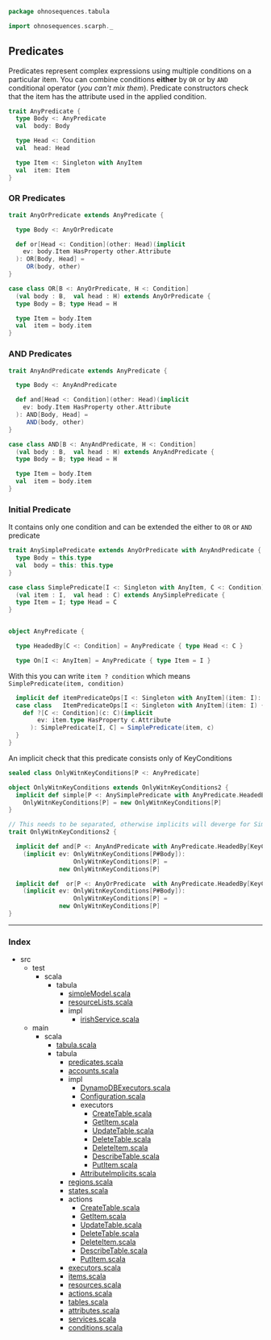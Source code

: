 
```scala
package ohnosequences.tabula

import ohnosequences.scarph._
```


## Predicates

Predicates represent complex expressions using multiple conditions on a particular item.
You can combine conditions **either** by `OR` or by `AND` conditional operator (_you can't mix them_).
Predicate constructors check that the item has the attribute used in the applied condition.


```scala
trait AnyPredicate {
  type Body <: AnyPredicate
  val  body: Body

  type Head <: Condition
  val  head: Head

  type Item <: Singleton with AnyItem
  val  item: Item
}
```

### OR Predicates

```scala
trait AnyOrPredicate extends AnyPredicate {

  type Body <: AnyOrPredicate

  def or[Head <: Condition](other: Head)(implicit 
    ev: body.Item HasProperty other.Attribute
  ): OR[Body, Head] = 
     OR(body, other)
}

case class OR[B <: AnyOrPredicate, H <: Condition]
  (val body : B,  val head : H) extends AnyOrPredicate {
  type Body = B; type Head = H

  type Item = body.Item
  val  item = body.item
}
```

### AND Predicates

```scala
trait AnyAndPredicate extends AnyPredicate {

  type Body <: AnyAndPredicate

  def and[Head <: Condition](other: Head)(implicit 
    ev: body.Item HasProperty other.Attribute
  ): AND[Body, Head] = 
     AND(body, other)
}

case class AND[B <: AnyAndPredicate, H <: Condition]
  (val body : B,  val head : H) extends AnyAndPredicate {
  type Body = B; type Head = H

  type Item = body.Item
  val  item = body.item 
}
```


### Initial Predicate 

It contains only one condition and can be extended the either to `OR` or `AND` predicate


```scala
trait AnySimplePredicate extends AnyOrPredicate with AnyAndPredicate {
  type Body = this.type
  val  body = this: this.type
}

case class SimplePredicate[I <: Singleton with AnyItem, C <: Condition]
  (val item : I,  val head : C) extends AnySimplePredicate {
  type Item = I; type Head = C
}


object AnyPredicate {

  type HeadedBy[C <: Condition] = AnyPredicate { type Head <: C }

  type On[I <: AnyItem] = AnyPredicate { type Item = I }
```


With this you can write `item ? condition` which means `SimplePredicate(item, condition)`


```scala
  implicit def itemPredicateOps[I <: Singleton with AnyItem](item: I): ItemPredicateOps[I] = ItemPredicateOps(item)
  case class   ItemPredicateOps[I <: Singleton with AnyItem](item: I) {
    def ?[C <: Condition](c: C)(implicit 
        ev: item.type HasProperty c.Attribute
      ): SimplePredicate[I, C] = SimplePredicate(item, c)
  }
}
```

An implicit check that this predicate consists only of KeyConditions

```scala
sealed class OnlyWitnKeyConditions[P <: AnyPredicate]

object OnlyWitnKeyConditions extends OnlyWitnKeyConditions2 {
  implicit def simple[P <: AnySimplePredicate with AnyPredicate.HeadedBy[KeyCondition]]:
    OnlyWitnKeyConditions[P] = new OnlyWitnKeyConditions[P]
}

// This needs to be separated, otherwise implicits will deverge for SimplePredicate
trait OnlyWitnKeyConditions2 {

  implicit def and[P <: AnyAndPredicate with AnyPredicate.HeadedBy[KeyCondition]]
    (implicit ev: OnlyWitnKeyConditions[P#Body]):
                  OnlyWitnKeyConditions[P] = 
              new OnlyWitnKeyConditions[P]

  implicit def  or[P <: AnyOrPredicate  with AnyPredicate.HeadedBy[KeyCondition]]
    (implicit ev: OnlyWitnKeyConditions[P#Body]):
                  OnlyWitnKeyConditions[P] = 
              new OnlyWitnKeyConditions[P]
}

```


------

### Index

+ src
  + test
    + scala
      + tabula
        + [simpleModel.scala][test/scala/tabula/simpleModel.scala]
        + [resourceLists.scala][test/scala/tabula/resourceLists.scala]
        + impl
          + [irishService.scala][test/scala/tabula/impl/irishService.scala]
  + main
    + scala
      + [tabula.scala][main/scala/tabula.scala]
      + tabula
        + [predicates.scala][main/scala/tabula/predicates.scala]
        + [accounts.scala][main/scala/tabula/accounts.scala]
        + impl
          + [DynamoDBExecutors.scala][main/scala/tabula/impl/DynamoDBExecutors.scala]
          + [Configuration.scala][main/scala/tabula/impl/Configuration.scala]
          + executors
            + [CreateTable.scala][main/scala/tabula/impl/executors/CreateTable.scala]
            + [GetItem.scala][main/scala/tabula/impl/executors/GetItem.scala]
            + [UpdateTable.scala][main/scala/tabula/impl/executors/UpdateTable.scala]
            + [DeleteTable.scala][main/scala/tabula/impl/executors/DeleteTable.scala]
            + [DeleteItem.scala][main/scala/tabula/impl/executors/DeleteItem.scala]
            + [DescribeTable.scala][main/scala/tabula/impl/executors/DescribeTable.scala]
            + [PutItem.scala][main/scala/tabula/impl/executors/PutItem.scala]
          + [AttributeImplicits.scala][main/scala/tabula/impl/AttributeImplicits.scala]
        + [regions.scala][main/scala/tabula/regions.scala]
        + [states.scala][main/scala/tabula/states.scala]
        + actions
          + [CreateTable.scala][main/scala/tabula/actions/CreateTable.scala]
          + [GetItem.scala][main/scala/tabula/actions/GetItem.scala]
          + [UpdateTable.scala][main/scala/tabula/actions/UpdateTable.scala]
          + [DeleteTable.scala][main/scala/tabula/actions/DeleteTable.scala]
          + [DeleteItem.scala][main/scala/tabula/actions/DeleteItem.scala]
          + [DescribeTable.scala][main/scala/tabula/actions/DescribeTable.scala]
          + [PutItem.scala][main/scala/tabula/actions/PutItem.scala]
        + [executors.scala][main/scala/tabula/executors.scala]
        + [items.scala][main/scala/tabula/items.scala]
        + [resources.scala][main/scala/tabula/resources.scala]
        + [actions.scala][main/scala/tabula/actions.scala]
        + [tables.scala][main/scala/tabula/tables.scala]
        + [attributes.scala][main/scala/tabula/attributes.scala]
        + [services.scala][main/scala/tabula/services.scala]
        + [conditions.scala][main/scala/tabula/conditions.scala]

[test/scala/tabula/simpleModel.scala]: ../../../test/scala/tabula/simpleModel.scala.md
[test/scala/tabula/resourceLists.scala]: ../../../test/scala/tabula/resourceLists.scala.md
[test/scala/tabula/impl/irishService.scala]: ../../../test/scala/tabula/impl/irishService.scala.md
[main/scala/tabula.scala]: ../tabula.scala.md
[main/scala/tabula/predicates.scala]: predicates.scala.md
[main/scala/tabula/accounts.scala]: accounts.scala.md
[main/scala/tabula/impl/DynamoDBExecutors.scala]: impl/DynamoDBExecutors.scala.md
[main/scala/tabula/impl/Configuration.scala]: impl/Configuration.scala.md
[main/scala/tabula/impl/executors/CreateTable.scala]: impl/executors/CreateTable.scala.md
[main/scala/tabula/impl/executors/GetItem.scala]: impl/executors/GetItem.scala.md
[main/scala/tabula/impl/executors/UpdateTable.scala]: impl/executors/UpdateTable.scala.md
[main/scala/tabula/impl/executors/DeleteTable.scala]: impl/executors/DeleteTable.scala.md
[main/scala/tabula/impl/executors/DeleteItem.scala]: impl/executors/DeleteItem.scala.md
[main/scala/tabula/impl/executors/DescribeTable.scala]: impl/executors/DescribeTable.scala.md
[main/scala/tabula/impl/executors/PutItem.scala]: impl/executors/PutItem.scala.md
[main/scala/tabula/impl/AttributeImplicits.scala]: impl/AttributeImplicits.scala.md
[main/scala/tabula/regions.scala]: regions.scala.md
[main/scala/tabula/states.scala]: states.scala.md
[main/scala/tabula/actions/CreateTable.scala]: actions/CreateTable.scala.md
[main/scala/tabula/actions/GetItem.scala]: actions/GetItem.scala.md
[main/scala/tabula/actions/UpdateTable.scala]: actions/UpdateTable.scala.md
[main/scala/tabula/actions/DeleteTable.scala]: actions/DeleteTable.scala.md
[main/scala/tabula/actions/DeleteItem.scala]: actions/DeleteItem.scala.md
[main/scala/tabula/actions/DescribeTable.scala]: actions/DescribeTable.scala.md
[main/scala/tabula/actions/PutItem.scala]: actions/PutItem.scala.md
[main/scala/tabula/executors.scala]: executors.scala.md
[main/scala/tabula/items.scala]: items.scala.md
[main/scala/tabula/resources.scala]: resources.scala.md
[main/scala/tabula/actions.scala]: actions.scala.md
[main/scala/tabula/tables.scala]: tables.scala.md
[main/scala/tabula/attributes.scala]: attributes.scala.md
[main/scala/tabula/services.scala]: services.scala.md
[main/scala/tabula/conditions.scala]: conditions.scala.md